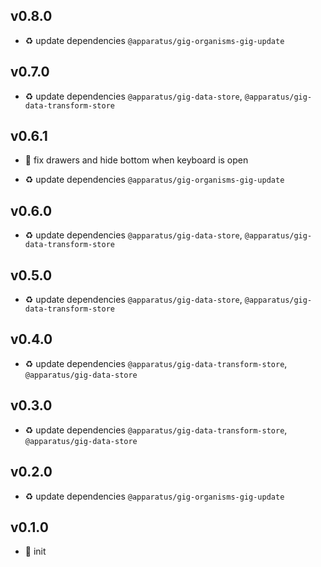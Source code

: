 ## v0.8.0

* ♻️ update dependencies `@apparatus/gig-organisms-gig-update`

## v0.7.0

* ♻️ update dependencies `@apparatus/gig-data-store`, `@apparatus/gig-data-transform-store`

## v0.6.1

* 🐞 fix drawers and hide bottom when keyboard is open

* ♻️ update dependencies `@apparatus/gig-organisms-gig-update`

## v0.6.0

* ♻️ update dependencies `@apparatus/gig-data-store`, `@apparatus/gig-data-transform-store`

## v0.5.0

* ♻️ update dependencies `@apparatus/gig-data-store`, `@apparatus/gig-data-transform-store`

## v0.4.0

* ♻️ update dependencies `@apparatus/gig-data-transform-store`, `@apparatus/gig-data-store`

## v0.3.0

* ♻️ update dependencies `@apparatus/gig-data-transform-store`, `@apparatus/gig-data-store`

## v0.2.0

* ♻️ update dependencies `@apparatus/gig-organisms-gig-update`

## v0.1.0

* 🐣 init
